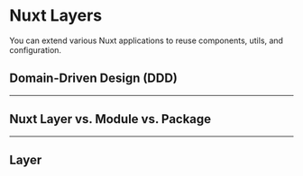 # Nuxt Layers

You can extend various Nuxt applications to reuse components, utils, and configuration.

## Domain-Driven Design (DDD)

---

## Nuxt Layer vs. Module vs. Package

---

## Layer
